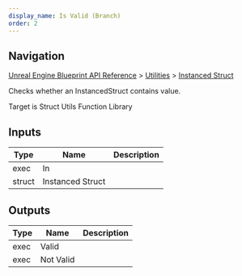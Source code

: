```yaml
---
display_name: Is Valid (Branch)
order: 2
---
```

## Navigation

[Unreal Engine Blueprint API Reference](https://dev.epicgames.com/documentation/en-us/unreal-engine/BlueprintAPI) > [Utilities](https://dev.epicgames.com/documentation/en-us/unreal-engine/BlueprintAPI/Utilities) > [Instanced Struct](https://dev.epicgames.com/documentation/en-us/unreal-engine/BlueprintAPI/Utilities/InstancedStruct)

Checks whether an InstancedStruct contains value.

Target is Struct Utils Function Library

## Inputs

| Type | Name | Description |
| --- | --- | --- |
| exec | In |  |
| struct | Instanced Struct |  |

## Outputs

| Type | Name | Description |
| --- | --- | --- |
| exec | Valid |  |
| exec | Not Valid |  |
